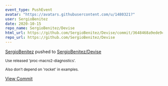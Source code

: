```yaml
---
event_type: PushEvent
avatar: "https://avatars.githubusercontent.com/u/1480321?"
user: SergioBenitez
date: 2020-10-15
repo_name: SergioBenitez/Devise
html_url: https://github.com/SergioBenitez/Devise/commit/3648468a9ede9ca896cd35bc1eb818c7a9fb3047
repo_url: https://github.com/SergioBenitez/Devise
---
```


<a href='https://github.com/SergioBenitez' target='_blank'>SergioBenitez</a> pushed to <a href='https://github.com/SergioBenitez/Devise' target='_blank'>SergioBenitez/Devise</a>

<small>Use released 'proc-macro2-diagnostics'.

Also don't depend on 'rocket' in examples.</small>

<a href='https://github.com/SergioBenitez/Devise/commit/3648468a9ede9ca896cd35bc1eb818c7a9fb3047' target='_blank'>View Commit</a>